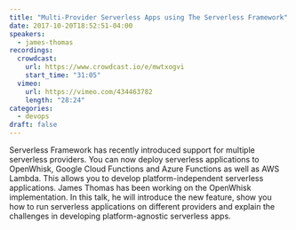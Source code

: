 ```yaml
---
title: "Multi-Provider Serverless Apps using The Serverless Framework"
date: 2017-10-20T18:52:51-04:00
speakers:
  - james-thomas
recordings:
  crowdcast:
    url: https://www.crowdcast.io/e/mwtxogvi
    start_time: "31:05"
  vimeo:
    url: https://vimeo.com/434463782
    length: "28:24"
categories:
  - devops
draft: false
---
```


Serverless Framework has recently introduced support for multiple serverless providers. You can now deploy serverless applications to OpenWhisk, Google Cloud Functions and Azure Functions as well as AWS Lambda. This allows you to develop platform-independent serverless applications. James Thomas has been working on the OpenWhisk implementation. In this talk, he will introduce the new feature, show you how to run serverless applications on different providers and explain the challenges in developing platform-agnostic serverless apps.
